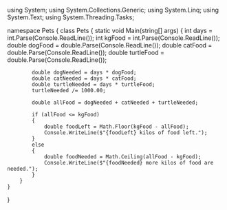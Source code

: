 using System;
using System.Collections.Generic;
using System.Linq;
using System.Text;
using System.Threading.Tasks;

namespace Pets
{
    class Pets
    {
        static void Main(string[] args)
        {
            int days = int.Parse(Console.ReadLine());
            int kgFood = int.Parse(Console.ReadLine());
            double dogFood = double.Parse(Console.ReadLine());
            double catFood = double.Parse(Console.ReadLine());
            double turtleFood = double.Parse(Console.ReadLine());

            double dogNeeded = days * dogFood;
            double catNeeded = days * catFood;
            double turtleNeeded = days * turtleFood;
            turtleNeeded /= 1000.00;

            double allFood = dogNeeded + catNeeded + turtleNeeded;

            if (allFood <= kgFood)
            {
                double foodLeft = Math.Floor(kgFood - allFood);
                Console.WriteLine($"{foodLeft} kilos of food left.");
            }
            else
            {
                double foodNeeded = Math.Ceiling(allFood - kgFood);
                Console.WriteLine($"{foodNeeded} more kilos of food are needed.");
            }
        }
    }
}
